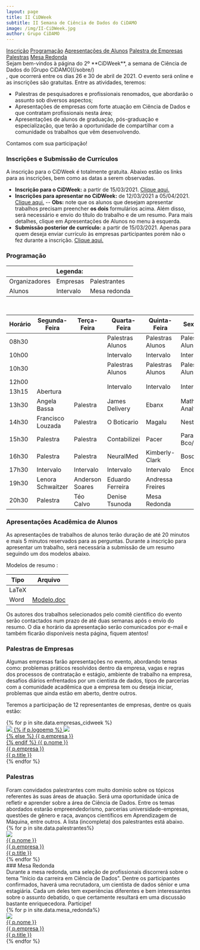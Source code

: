 ```yaml
---
layout: page
title: II CiDWeek
subtitle: II Semana de Ciência de Dados do CiDAMO
image: /img/II-CiDWeek.jpg
author: Grupo CiDAMO
---
```



<div class="sidenav">
  <a  href="#inscricao" >Inscrição</a>
  <a  href="#programacao">Programação</a>
  <a  href="#apresentacao">Apresentações de Alunos</a>
  <a  href="#palestra_em">Palestra de Empresas</a>
  <a  href="#palestras">Palestras</a>
  <a  href="#mesa_redonda">Mesa Redonda</a>
</div>
Sejam bem-vindos à página do 2º **CiDWeek**, a semana de Ciência de Dados do [Grupo CiDAMO](/sobre/)<br>, que ocorrerá entre os dias 26 e 30 de abril de 2021. O evento será online e as inscrições são gratuitas. Entre as atividades, teremos:

- Palestras de pesquisadores e profissionais renomados, que abordarão o assunto sob diversos aspectos;
- Apresentações de empresas com forte atuação em Ciência de Dados e que contratam profissionais nesta área;
- Apresentações de alunos de graduação, pós-graduação e especialização, que terão a oportunidade de compartilhar com a comunidade os trabalhos que vêm desenvolvendo.

Contamos com sua participação!

### Inscrições e Submissão de Currículos

<div id="inscricao"></div>

A inscrição para o CiDWeek é totalmente gratuita. Abaixo estão os links para as inscrições, bem como as datas a serem observadas.

-   **Inscrição para o CiDWeek:** a partir de 15/03/2021. <a href="https://docs.google.com/forms/d/1iMjGoixWtu8W-HOZMe7GPQ6tbfLrk6o00RAA79_d_Hg" target="_blank">Clique aqui.</a>
-   **Inscrições para apresentar no CiDWeek:** de 12/03/2021 a 05/04/2021. <a href="https://docs.google.com/forms/d/1j9L9wk2dbmNQ2kIHKl2rE25Qbma7F-ZmIq5w6H4F-rM" target="_blank">Clique aqui.</a>
    -- **Obs:** note que os alunos que desejam apresentar trabalhos precisam preencher **os dois** formulários acima. Além disso, será necessário e envio do título do trabalho e de um resumo. Para mais detalhes, clique em Apresentações de Alunos no menu à esquerda.
-   **Submissão posterior de currículo:** a partir de 15/03/2021. Apenas para quem deseja enviar currículo às empresas participantes porém não o fez durante a inscrição. <a href="https://docs.google.com/forms/d/1o7Wbv4gedTbUxE1asVBPn59BkmYKjrLEtqPQYtxSlAE" target="_blank">Clique aqui.</a>


### Programação
<div id="programacao"></div>
<table class="prog-cidweek-ii" id="legenda">
<thead>
  <tr>
    <th colspan="3" class="td_legenda"><span>Legenda:</span></th>
  </tr>
</thead>
<tbody>
  <tr>
    <td class="td_encerramento"><span>Organizadores</span></td>
    <td class="td_empresas"><span>Empresas</span></td>
    <td class="td_palestrantes"><span>Palestrantes</span></td>
  </tr>
  <tr>
    <td class="td_apresentacao"><span>Alunos</span></td>
    <td class="td_intervalo"><span >Intervalo</span></td>
    <td class="td_mesa_redonda"><span>Mesa redonda</span></td>
  </tr>
</tbody>
</table>

<br>
<!--  Teremos várias atividades no evento: -->
<table class="prog-cidweek-ii">
<thead>
  <tr>
    <th class="td_space">Horário</th>
    <th class="td_space">Segunda-Feira</th>
    <th class="td_space">Terça-Feira</th>
    <th class="td_space">Quarta-Feira</th>
    <th class="td_space">Quinta-Feira</th>
    <th class="td_space">Sexta-Feira</th>
  </tr>
</thead>
<tbody>
  <tr>
    <td class="td_horario">08h30</td>
    <td class="td_space"></td>
    <td class="td_space"></td>
    <td class="td_apresentacao"><span>Palestras Alunos</span></td>
    <td class="td_apresentacao"><span>Palestras Alunos</span></td>
    <td class="td_apresentacao"><span>Palestras Alunos</span></td>
  </tr>
  <tr>
    <td class="td_horario">10h00</td>
    <td class="td_space"></td>
    <td class="td_space"></td>
    <td class="td_intervalo"><span>Intervalo</span></td>
    <td class="td_intervalo"><span>Intervalo</span></td>
    <td class="td_intervalo"><span>Intervalo</span></td>
  </tr>
  <tr>
    <td class="td_horario">10h30</td>
    <td class="td_space"></td>
    <td class="td_space"></td>
    <td class="td_apresentacao"><span>Palestras Alunos</span></td>
    <td class="td_apresentacao"><span>Palestras Alunos</span></td>
    <td class="td_apresentacao"><span>Palestras Alunos</span></td>
  </tr>
  <tr>
    <td class="td_horario">12h00</td>
    <td class="td_space"></td>
    <td class="td_space"></td>
    <td class="td_intervalo" rowspan="2">Intervalo</td>
    <td class="td_intervalo" rowspan="2">Intervalo</td>
    <td class="td_intervalo" rowspan="2">Intervalo</td>
  </tr>
  <tr>
    <td class="td_horario">13h15</td>
    <td class="td_encerramento"><span>Abertura</span></td>
    <td class="td_space"></td>
  </tr>
  <tr>
    <td class="td_horario">13h30</td>
    <td class="td_palestrantes"><span>Angela Bassa</span></td>
    <td class="td_palestrantes"><span>Palestra</span></td>
    <td class="td_empresas"><span>James Delivery</span></td>
    <td class="td_empresas"><span>Ebanx</span></td>
    <td class="td_empresas"><span>Math Analytics</span></td>
  </tr>
  <tr>
    <td class="td_horario">14h30</td>
    <td class="td_palestrantes"><span>Francisco Louzada</span></td>
    <td class="td_palestrantes"><span>Palestra</span></td>
    <td class="td_empresas"><span>O Boticario</span></td>
    <td class="td_empresas"><span>Magalu</span></td>
    <td class="td_empresas"><span>Nestlé</span></td>
  </tr>
  <tr>
    <td class="td_horario">15h30</td>
    <td class="td_palestrantes"><span>Palestra </span></td>
    <td class="td_palestrantes"><span>Palestra</span></td>
    <td class="td_empresas"><span>Contabilizei</span></td>
    <td class="td_empresas"><span>Pacer</span></td>
    <td class="td_empresas"><span>Paraná Bco/Olist</span></td>
  </tr>
  <tr>
    <td class="td_horario">16h30</td>
    <td class="td_palestrantes"><span>Palestra</span></td>
    <td class="td_palestrantes"><span>Palestra</span></td>
    <td class="td_empresas"><span>NeuralMed</span></td>
    <td class="td_empresas"><span>Kimberly-Clark</span></td>
    <td class="td_empresas"><span>Bosch</span></td>
  </tr>
  <tr>
    <td class="td_horario">17h30</td>
    <td class="td_intervalo">Intervalo</td>
    <td class="td_intervalo">Intervalo</td>
    <td class="td_intervalo">Intervalo</td>
    <td class="td_intervalo">Intervalo</td>
    <td class="td_encerramento"><span>Encerramento</span></td>
  </tr>
  <tr>
    <td class="td_horario">19h30</td>
    <td class="td_palestrantes"><span>Lenora Schwaitzer</span></td>
    <td class="td_palestrantes"><span>Anderson Soares</span></td>
    <td class="td_palestrantes"><span>Eduardo Ferreira</span></td>
    <td class="td_palestrantes"><span>Andressa Freires</span></td>
    <td class="td_space"></td>
  </tr>
  <tr>
    <td class="td_horario">20h30</td>
    <td class="td_palestrantes"><span>Palestra</span></td>
    <td class="td_palestrantes"><span>Téo Calvo</span></td>
    <td class="td_palestrantes"><span>Denise Tsunoda</span></td>
    <td class="td_mesa_redonda"><span>Mesa Redonda</span></td>
    <td class="td_space"></td>
  </tr>
</tbody>
</table>

### Apresentações Acadêmica de Alunos
<div id="apresentacao"></div>
As apresentações de trabalhos de alunos terão duração de até 20 minutos e mais 5 minutos reservados para as perguntas. Durante a inscrição para apresentar um trabalho, será necessária a submissão de um resumo seguindo um dos modelos abaixo.

Modelos de resumo :

| Tipo  | Arquivo                                                      |
| ----- | ------------------------------------------------------------ |
| LaTeX |                                                              |
| Word  | <a href="https://drive.google.com/file/d/1lH2egK0rMSDWFKHpTo3IZ9DLBesa9sBc/view?usp=sharing" target="_blank">Modelo.doc</a> |

Os autores dos trabalhos selecionados pelo comitê científico do evento serão contactados num prazo de até duas semanas após o envio do resumo. O dia e horário da apresentação serão comunicados por e-mail e também ficarão disponíveis nesta página, fiquem atentos!


### Palestras de Empresas
<div id="palestra_em"></div>
Algumas empresas farão apresentações no evento, abordando temas como: problemas práticos resolvidos dentro da empresa, vagas e regras dos processos de contratação e estágio, ambiente de trabalho na empresa, desafios diários enfrentados por um cientista de dados, tipos de parcerias com a comunidade acadêmica que a empresa tem ou deseja iniciar, problemas que ainda estão em aberto, dentre outros.

Teremos a participação de 12 representantes de empresas, dentre os quais estão:

<div class="container_em">
   {% for p in site.data.empresas_cidweek %}
   <div class="row col-sm-12 col-md-4">
   <div class="caixa_empresa" >
      <a class="empresa-link" href="{{ p.linkedin }}">
      <div class="empresa">
      <img class="pessoa-logo" src="/img/cidweek-empresas/{{ p.logo }}">
      {% if p.logoemp %}
      <img class="empresa-logo" src="/img/cidweek-empresas/{{ p.logoemp }}"> <br>
      {% else %}
      {{ p.empresa }} <br>
      {% endif %}
      <span class="nome">{{ p.nome }}</span> <br>
      <span class="nome-empresa">{{ p.empresa }}</span> <br>
      <span class="empresa-titulo">{{ p.title }}</span>
      </div>
      </a>
   </div>
  </div>
   {% endfor %}
   <div style="clear:both"></div>
</div>
<!--As empresas confirmadas são as seguintes:

- Contabilizei
- Ebanx
- Magalu
- Math Analytcs
- Nestlé
- NeuralMed
- O Boticário
- Pacer
- James Delivery

 As empresas ainda não confirmadas:

- Paraná Banco (Eduardo Veiga)
- Olist
- Kimberly Klark

Reservas

- Nubank
- Olist
- Picpay
- Mercado Livre
- Condor
- BCred
- Eletrolux
- Paraná Banco
- Bothub
- Pipefy -->

<!--
Programação:

- Quinta
 - 13h30 - pessoa (empresa)
   - 14h30 - pessoa (empresa)
   - 15h30 - pessoa (empresa)
   - 16h30 - pessoa (empresa)
   - 17h30 - pessoa (empresa)
- Sexta
 - 13h30 - pessoa (empresa)
   - 14h30 - pessoa (empresa)
   - 15h30 - pessoa (empresa)
   - 16h30 - pessoa (empresa)
   - 17h30 - pessoa (empresa)
     -->

### Palestras
<div id="palestra"></div>
Foram convidados palestrantes com muito domínio sobre os tópicos referentes às suas áreas de atuação. Será uma oportunidade única de refletir e aprender sobre a área de Ciência de Dados. Entre os temas abordados estarão empreendedorismo, parcerias universidade-empresas, questões de gênero e raça, avanços científicos em Aprendizagem de Máquina, entre outros. A lista (incompleta) dos palestrantes está abaixo.

<div class="container_em">
   {% for p in site.data.palestrantes%}
   <div class="row col-sm-12 col-md-4">
   <div class="caixa_empresa" >
      <a class="empresa-link" href="{{ p.linkedin }}">
      <div class="empresa">
      <img class="pessoa-logo" src="/img/cidweek-palestrantes/{{ p.logo }}">
      <br>
      <span class="nome">{{ p.nome }}</span> <br>
      <span class="nome-empresa">{{ p.empresa }}</span> <br>
      <span class="empresa-titulo">{{ p.title }}</span>
      </div>
      </a>
   </div>
  </div>
   {% endfor %}
</div>
<!--
- **Abertura**
   - <a href="https://www.linkedin.com/in/angelabassa/" target="_blank">Angela Bassa</a>
     - Senior Director of the Data Science e Analytics Center of Excellence at iRobot
- **Acadêmico**
   - <a href="https://www.linkedin.com/in/francisco-louzada-639048b7/" target="_blank">Franscisco Louzada</a>
      - Director of the MBA in Data Science na CeMEAI
  - Eduardo Vargas Ferreira
    - DEST - Universidade Federal do Paraná (UFPR)
  - Anderson Soares
    - Professor na Universidade Federal de Goiás (UFG)
- **Sociedade**
   -  <a href="https://www.linkedin.com/in/andressafreires/" target="_blank">Andressa Freires</a>
      - PicPay. Data Science, Inclusão Racial e de Gênero
   -  <a href="https://www.linkedin.com/in/teocalvo/" target="_blank">Téo Calvo</a>
      - Streamer. Professor na ASN.Rocks
-->
### Mesa Redonda
<div id="mesa_redonda"></div>
Durante a mesa redonda, uma seleção de profissionais discorrerá sobre o tema "Início da carreira em Ciência de Dados". Dentre os participantes confirmados, haverá uma recrutadora, um cientista de dados sênior e uma estagiária. Cada um deles tem experiências diferentes e bem interessantes sobre o assunto debatido, o que certamente resultará em uma discussão bastante enriquecedora. Participe!

<div class="container_em">
   {% for p in site.data.mesa_redonda%}
   <div class="row col-sm-12 col-md-4">
   <div class="caixa_empresa" >
      <a class="empresa-link" href="{{ p.linkedin }}">
      <div class="empresa">
      <img class="pessoa-logo" src="/img/cidweek-palestrantes/{{ p.logo }}">
      <br>
      <span class="nome">{{ p.nome }}</span> <br>
      <span class="nome-empresa">{{ p.empresa }}</span> <br>
      <span class="empresa-titulo">{{ p.title }}</span>
      </div>
      </a>
   </div>
  </div>
   {% endfor %}
</div>
<!--
Programação:

- Segunda
 - 13h30 - palestrante
   - 14h30 - palestrante
   - 15h30 - palestrante
   - 16h30 - palestrante
   - 17h30 - palestrante
- Terça
 - 13h30 - palestrante
   - 14h30 - palestrante
   - 19h30 - palestrante
   - 20h00 - palestrante
   - 20h30 - palestrante
   - 21h00 - palestrante
- Quarta
 - 13h30 - palestrante
   - 14h30 - palestrante
   - 19h30 - palestrante
   - 20h00 - palestrante
     -->
